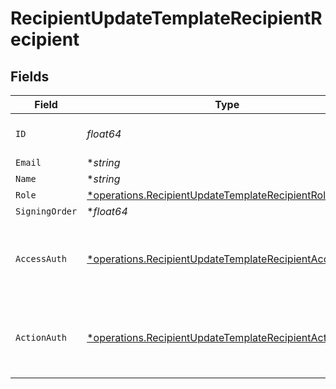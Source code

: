 # RecipientUpdateTemplateRecipientRecipient


## Fields

| Field                                                                                                                           | Type                                                                                                                            | Required                                                                                                                        | Description                                                                                                                     |
| ------------------------------------------------------------------------------------------------------------------------------- | ------------------------------------------------------------------------------------------------------------------------------- | ------------------------------------------------------------------------------------------------------------------------------- | ------------------------------------------------------------------------------------------------------------------------------- |
| `ID`                                                                                                                            | *float64*                                                                                                                       | :heavy_check_mark:                                                                                                              | The ID of the recipient to update.                                                                                              |
| `Email`                                                                                                                         | **string*                                                                                                                       | :heavy_minus_sign:                                                                                                              | N/A                                                                                                                             |
| `Name`                                                                                                                          | **string*                                                                                                                       | :heavy_minus_sign:                                                                                                              | N/A                                                                                                                             |
| `Role`                                                                                                                          | [*operations.RecipientUpdateTemplateRecipientRole](../../models/operations/recipientupdatetemplaterecipientrole.md)             | :heavy_minus_sign:                                                                                                              | N/A                                                                                                                             |
| `SigningOrder`                                                                                                                  | **float64*                                                                                                                      | :heavy_minus_sign:                                                                                                              | N/A                                                                                                                             |
| `AccessAuth`                                                                                                                    | [*operations.RecipientUpdateTemplateRecipientAccessAuth](../../models/operations/recipientupdatetemplaterecipientaccessauth.md) | :heavy_minus_sign:                                                                                                              | The type of authentication required for the recipient to access the document.                                                   |
| `ActionAuth`                                                                                                                    | [*operations.RecipientUpdateTemplateRecipientActionAuth](../../models/operations/recipientupdatetemplaterecipientactionauth.md) | :heavy_minus_sign:                                                                                                              | The type of authentication required for the recipient to sign the document.                                                     |